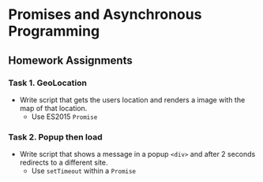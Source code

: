 # Promises and Asynchronous Programming
## Homework Assignments

### Task 1. GeoLocation
- Write script that gets the users location and renders a image with the map of that location.
  - Use ES2015 `Promise`

### Task 2. Popup then load
- Write script that shows a message in a popup `<div>` and after 2 seconds redirects to a different site.
  - Use `setTimeout` within a `Promise`
